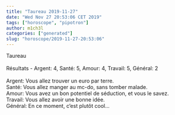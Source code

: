 ```yaml
---
title: "Taureau 2019-11-27"
date: "Wed Nov 27 20:53:06 CET 2019"
tags: ["horoscope", "pipotron"]
author: m1ch3l
categories: ["generated"]
slug: "horoscope/2019-11-27-20:53:06"
---
```


Taureau<br>
<br>
Résultats - Argent: 4, Santé: 5, Amour: 4, Travail: 5, Général: 2<br>
<br>
Argent:  Vous allez trouver un euro par terre. <br>
Santé:   Vous allez manger au mc-do, sans tomber malade. <br>
Amour:   Vous avez un bon potentiel de séduction, et vous le savez. <br>
Travail: Vous allez avoir une bonne idée. <br>
Général: En ce moment, c’est plutôt cool...<br>
